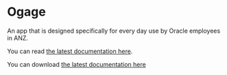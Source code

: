 # Ogage

An app that is designed specifically for every day use by Oracle employees in ANZ.

You can read [the latest documentation here](docs/).

You can download [the latest documentation here](docs/latest.zip?raw=true)
